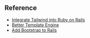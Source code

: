 ## Reference
- [Integrate Tailwind into Ruby on Rails](https://web-crunch.com/posts/how-to-install-tailwind-css-using-ruby-on-rails)
- [Better Template Engine](https://haml.info/tutorial.html)
- [Add Bootstrap to Rails](https://github.com/twbs/bootstrap-rubygem)